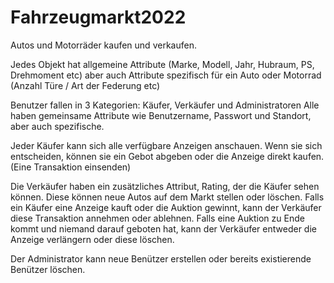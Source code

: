 # Fahrzeugmarkt2022

Autos und Motorräder kaufen und verkaufen. 

Jedes Objekt hat allgemeine Attribute (Marke, Modell, Jahr, Hubraum, PS, Drehmoment etc) aber auch Attribute spezifisch für ein Auto oder Motorrad (Anzahl Türe / Art der Federung etc)

Benutzer fallen in 3 Kategorien: Käufer, Verkäufer und Administratoren
Alle haben gemeinsame Attribute wie Benutzername, Passwort und Standort, aber auch spezifische.

Jeder Käufer kann sich alle verfügbare Anzeigen anschauen.
Wenn sie sich entscheiden, können sie ein Gebot abgeben oder die Anzeige direkt kaufen. (Eine Transaktion einsenden)

Die Verkäufer haben ein zusätzliches Attribut, Rating, der die Käufer sehen können. Diese können neue Autos auf dem Markt stellen oder löschen.
Falls ein Käufer eine Anzeige kauft oder die Auktion gewinnt, kann der Verkäufer diese Transaktion annehmen oder ablehnen. Falls eine Auktion zu Ende kommt und niemand darauf geboten hat, kann der Verkäufer entweder die Anzeige verlängern oder diese löschen.

Der Administrator kann neue Benützer erstellen oder bereits existierende Benützer löschen.


